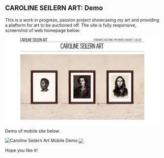 ## CAROLINE SEILERN ART: Demo

This is a work in progress, passion project showcasing my art and providing a plaftorm for art to be auctioned off. The site is fully responsive, screenshot of web homepage below:

<img align="center" src="HomePageWeb.png">

Demo of mobile site below:

![Caroline Seilern Art Mobile Demo](CSart.gif)
<img align="center" src="CSart.gif">

Hope you like it!



